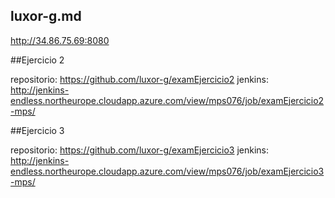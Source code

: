 ## luxor-g.md

http://34.86.75.69:8080


##Ejercicio 2

repositorio: https://github.com/luxor-g/examEjercicio2
jenkins: http://jenkins-endless.northeurope.cloudapp.azure.com/view/mps076/job/examEjercicio2-mps/


##Ejercicio 3

repositorio: https://github.com/luxor-g/examEjercicio3
jenkins: http://jenkins-endless.northeurope.cloudapp.azure.com/view/mps076/job/examEjercicio3-mps/
